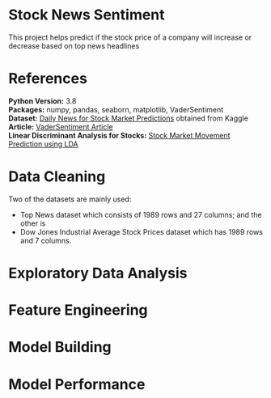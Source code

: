 # Stock News Sentiment
This project helps predict if the stock price of a company will increase or decrease based on top news headlines

# References

**Python Version:** 3.8</br>
**Packages:** numpy, pandas, seaborn, matplotlib, VaderSentiment</br>
**Dataset:** [Daily News for Stock Market Predictions](https://www.kaggle.com/aaron7sun/stocknews) obtained from Kaggle </br>
**Article:** [VaderSentiment Article](https://towardsdatascience.com/sentimental-analysis-using-vader-a3415fef7664)</br>
**Linear Discriminant Analysis for Stocks:** [Stock Market Movement Prediction using LDA](https://ieeexplore.ieee.org/document/8441038)</br>


# Data Cleaning

Two of the datasets are mainly used: </br>
- Top News dataset which consists of 1989 rows and 27 columns; and the other is 
- Dow Jones Industrial Average Stock Prices dataset which has 1989 rows and 7 columns.





# Exploratory Data Analysis


# Feature Engineering




# Model Building


# Model Performance


